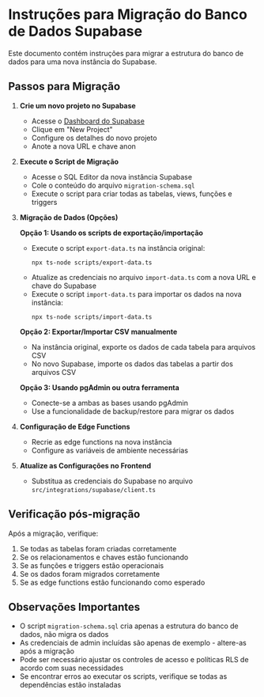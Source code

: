 
# Instruções para Migração do Banco de Dados Supabase

Este documento contém instruções para migrar a estrutura do banco de dados para uma nova instância do Supabase.

## Passos para Migração

1. **Crie um novo projeto no Supabase**
   - Acesse o [Dashboard do Supabase](https://app.supabase.com)
   - Clique em "New Project"
   - Configure os detalhes do novo projeto
   - Anote a nova URL e chave anon

2. **Execute o Script de Migração**
   - Acesse o SQL Editor da nova instância Supabase
   - Cole o conteúdo do arquivo `migration-schema.sql`
   - Execute o script para criar todas as tabelas, views, funções e triggers

3. **Migração de Dados (Opções)**
   
   **Opção 1: Usando os scripts de exportação/importação**
   - Execute o script `export-data.ts` na instância original:
     ```
     npx ts-node scripts/export-data.ts
     ```
   - Atualize as credenciais no arquivo `import-data.ts` com a nova URL e chave do Supabase
   - Execute o script `import-data.ts` para importar os dados na nova instância:
     ```
     npx ts-node scripts/import-data.ts
     ```

   **Opção 2: Exportar/Importar CSV manualmente**
   - Na instância original, exporte os dados de cada tabela para arquivos CSV
   - No novo Supabase, importe os dados das tabelas a partir dos arquivos CSV

   **Opção 3: Usando pgAdmin ou outra ferramenta**
   - Conecte-se a ambas as bases usando pgAdmin
   - Use a funcionalidade de backup/restore para migrar os dados

4. **Configuração de Edge Functions**
   - Recrie as edge functions na nova instância
   - Configure as variáveis de ambiente necessárias

5. **Atualize as Configurações no Frontend**
   - Substitua as credenciais do Supabase no arquivo `src/integrations/supabase/client.ts`

## Verificação pós-migração

Após a migração, verifique:

1. Se todas as tabelas foram criadas corretamente
2. Se os relacionamentos e chaves estão funcionando
3. Se as funções e triggers estão operacionais
4. Se os dados foram migrados corretamente
5. Se as edge functions estão funcionando como esperado

## Observações Importantes

- O script `migration-schema.sql` cria apenas a estrutura do banco de dados, não migra os dados
- As credenciais de admin incluídas são apenas de exemplo - altere-as após a migração
- Pode ser necessário ajustar os controles de acesso e políticas RLS de acordo com suas necessidades
- Se encontrar erros ao executar os scripts, verifique se todas as dependências estão instaladas
